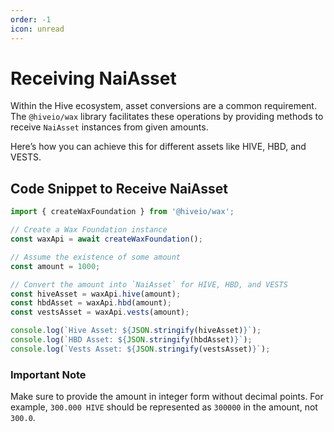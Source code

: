 ```yaml
---
order: -1
icon: unread
---
```


# Receiving NaiAsset

Within the Hive ecosystem, asset conversions are a common requirement. The `@hiveio/wax` library facilitates these operations by providing methods to receive `NaiAsset` instances from given amounts.

Here’s how you can achieve this for different assets like HIVE, HBD, and VESTS.


## Code Snippet to Receive NaiAsset
```typescript
import { createWaxFoundation } from '@hiveio/wax';

// Create a Wax Foundation instance
const waxApi = await createWaxFoundation();

// Assume the existence of some amount
const amount = 1000;

// Convert the amount into `NaiAsset` for HIVE, HBD, and VESTS
const hiveAsset = waxApi.hive(amount);
const hbdAsset = waxApi.hbd(amount);
const vestsAsset = waxApi.vests(amount);

console.log(`Hive Asset: ${JSON.stringify(hiveAsset)}`);
console.log(`HBD Asset: ${JSON.stringify(hbdAsset)}`);
console.log(`Vests Asset: ${JSON.stringify(vestsAsset)}`);
```

### Important Note
Make sure to provide the amount in integer form without decimal points. For example, `300.000 HIVE` should be represented as `300000` in the amount, not `300.0`.
